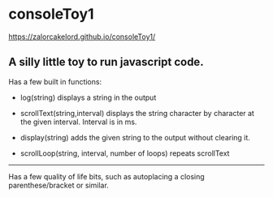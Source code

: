 # consoleToy1

https://zalorcakelord.github.io/consoleToy1/

A silly little toy to run javascript code.
---

Has a few built in functions:

  - log(string)  displays a string in the output
  
  
  - scrollText(string,interval)  displays the string character by character at the given interval. Interval is in ms.
  
  
  - display(string)  adds the given string to the output without clearing it.
  
  
  - scrollLoop(string, interval, number of loops) repeats scrollText
  
  
---


Has a few quality of life bits, such as autoplacing a closing parenthese/bracket or similar.
  
  
  
